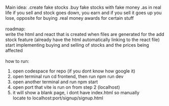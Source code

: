 Main idea: .create fake stocks .buy fake stocks with fake money .as in real life if you sell and stock goes down, you earn and if you sell it goes up you lose, opposite for buying .real money awards for certain stuff <br>
<br>
roadmap: <br>
write the html and react that is created when files are generated for the add stock feature (already have the html automatically linking to the react file)
<br> start implementing buying and selling of stocks and the prices being affected <br>
<br>
how to run: <br>
1. open codespace for repo (if you dont know how google it) <br>
2. open terminal run cd frontend, then run npm run dev <br>
3. open another terminal and run npm start <br>
4. open port that vite is run on from step 2 (localhost) <br>
5. it will show a blank page, i dont have index.html so manually <br>
locate to localhost:port/signup/signup.html